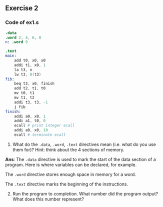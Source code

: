 ## Exercise 2

### Code of ex1.s

```s
.data
.word 2, 4, 6, 8
n: .word 9

.text
main:
    add t0, x0, x0
    addi t1, x0, 1
    la t3, n
    lw t3, 0(t3)
fib:
    beq t3, x0, finish
    add t2, t1, t0
    mv t0, t1
    mv t1, t2
    addi t3, t3, -1
    j fib
finish:
    addi a0, x0, 1
    addi a1, t0, 0
    ecall # print integer ecall
    addi a0, x0, 10
    ecall # terminate ecall

```

1. What do the `.data`, `.word`, `.text` directives mean (i.e. what do you use them for)? Hint: think about the 4 sections of memory.

**Ans**: The `.data` directive is used to mark the start of the data section of a program. Here is where variables can be declared, for example.

The `.word` directive stores enough space in memory for a word.

The `.text` directive marks the beginning of the instructions.

2. Run the program to completion. What number did the program output? What does this number represent?
